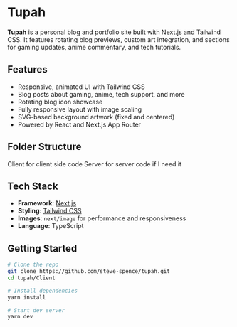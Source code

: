 # Tupah

**Tupah** is a personal blog and portfolio site built with Next.js and Tailwind CSS. It features rotating blog previews, custom art integration, and sections for gaming updates, anime commentary, and tech tutorials.

## Features

- Responsive, animated UI with Tailwind CSS
- Blog posts about gaming, anime, tech support, and more
- Rotating blog icon showcase
- Fully responsive layout with image scaling
- SVG-based background artwork (fixed and centered)
- Powered by React and Next.js App Router

## Folder Structure
Client for client side code
Server for server code if I need it


## Tech Stack

- **Framework**: [Next.js](https://nextjs.org/)
- **Styling**: [Tailwind CSS](https://tailwindcss.com/)
- **Images**: `next/image` for performance and responsiveness
- **Language**: TypeScript

## Getting Started

```bash
# Clone the repo
git clone https://github.com/steve-spence/tupah.git
cd tupah/Client

# Install dependencies
yarn install

# Start dev server
yarn dev
